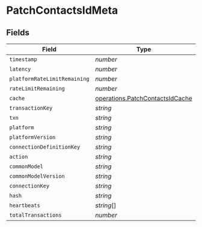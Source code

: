 # PatchContactsIdMeta


## Fields

| Field                                                                              | Type                                                                               | Required                                                                           | Description                                                                        |
| ---------------------------------------------------------------------------------- | ---------------------------------------------------------------------------------- | ---------------------------------------------------------------------------------- | ---------------------------------------------------------------------------------- |
| `timestamp`                                                                        | *number*                                                                           | :heavy_minus_sign:                                                                 | N/A                                                                                |
| `latency`                                                                          | *number*                                                                           | :heavy_minus_sign:                                                                 | N/A                                                                                |
| `platformRateLimitRemaining`                                                       | *number*                                                                           | :heavy_minus_sign:                                                                 | N/A                                                                                |
| `rateLimitRemaining`                                                               | *number*                                                                           | :heavy_minus_sign:                                                                 | N/A                                                                                |
| `cache`                                                                            | [operations.PatchContactsIdCache](../../models/operations/patchcontactsidcache.md) | :heavy_minus_sign:                                                                 | N/A                                                                                |
| `transactionKey`                                                                   | *string*                                                                           | :heavy_minus_sign:                                                                 | N/A                                                                                |
| `txn`                                                                              | *string*                                                                           | :heavy_minus_sign:                                                                 | N/A                                                                                |
| `platform`                                                                         | *string*                                                                           | :heavy_minus_sign:                                                                 | N/A                                                                                |
| `platformVersion`                                                                  | *string*                                                                           | :heavy_minus_sign:                                                                 | N/A                                                                                |
| `connectionDefinitionKey`                                                          | *string*                                                                           | :heavy_minus_sign:                                                                 | N/A                                                                                |
| `action`                                                                           | *string*                                                                           | :heavy_minus_sign:                                                                 | N/A                                                                                |
| `commonModel`                                                                      | *string*                                                                           | :heavy_minus_sign:                                                                 | N/A                                                                                |
| `commonModelVersion`                                                               | *string*                                                                           | :heavy_minus_sign:                                                                 | N/A                                                                                |
| `connectionKey`                                                                    | *string*                                                                           | :heavy_minus_sign:                                                                 | N/A                                                                                |
| `hash`                                                                             | *string*                                                                           | :heavy_minus_sign:                                                                 | N/A                                                                                |
| `heartbeats`                                                                       | *string*[]                                                                         | :heavy_minus_sign:                                                                 | N/A                                                                                |
| `totalTransactions`                                                                | *number*                                                                           | :heavy_minus_sign:                                                                 | N/A                                                                                |